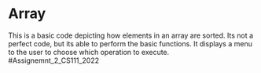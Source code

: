 # Array
This is a basic code depicting how elements in an array are sorted.  Its not a perfect code, but its able to perform the basic functions.
It displays a menu to the user to choose which operation to execute. #Assignemnt_2_CS111_2022
